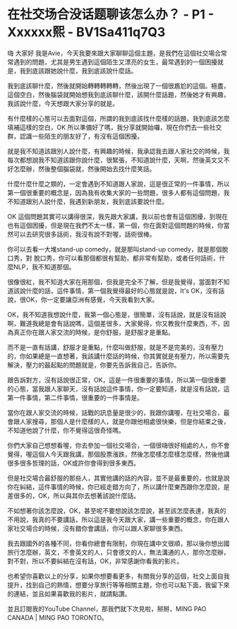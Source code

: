 # 在社交场合没话题聊该怎么办？ - P1 - Xxxxxx熙 - BV1Sa411q7Q3

嗨 大家好 我是Avie，今天我要來跟大家聊聊這個主題，是我們在這個社交場合常常遇到的問題，尤其是男生遇到這個陌生又漂亮的女生，最常遇到的一個困擾就是，我到底該跟她說什麼，我到底該說什麼話。

我到底該聊什麼，然後就開始轉轉轉轉轉，然後出現了一個很尷尬的這個。極盡，這個空白，然後腦袋就開始想我到底該聊什麼，該開什麼話題，然後她才有興趣，我該說什麼，今天想跟大家分享的就是。

有什麼樣的心態可以去面對這個，所謂的我到底該找什麼樣的話題，我到底該怎麼填補這樣的空白，OK 所以準備好了嗎，我分享就開始囉，現在你們去一些社交群，認識一些陌生的朋友好了，有沒有這個困擾。

就是我不知道該跟別人說什麼，有興趣的時候，我承認我去跟人家社交的時候，我每次都想說我不知道該跟你說什麼，很緊張，不知道說什麼，天啊，然後英文又不好怎麼辦，然後整個腦袋就，然後開始去找什麼笑話。

什麼什麼什麼之類的，一定會遇到不知道跟人家說，這是很正常的一件事情，所以第一個很重要的概念是，因為我有收集大家的一些問題，很多人都有這個問題，我不知道跟別人說什麼，我遇到新朋友，我到底該要說什麼。

OK 這個問題其實可以講得很深，我先跟大家講，我以前也會有這個困擾，到現在也有這個困擾，但是現在我們不太一樣，第一個，你在面對這個問題的時候，你當然可以去研究很多話術，我沒有說不對喔，話術很棒。

你可以去看一大堆stand-up comedy，就是那叫stand-up comedy，就是那個脫口秀，對 脫口秀，你可以看那個都很有幫助，都非常有幫助，或者任何話術，什麼NLP，我不知道那個。

很像很紅，我不知道大家在用那個，但我是完全不了解，但是我覺得，當面對不知道該說什麼的話，這件事情，第一個我覺得最好的心態就是說，It's OK，沒有話說，很OK，你一定要讓亞洲有感覺，今天我看到大家。

OK，我不知道我想說什麼，我第一個心態是，很簡單，沒有話說，就是沒有話說啊，難道我總是會有話說嗎，這個差很多，大家覺得，你又教我什麼東西，不，因為真正你在跟人家交流的時候，是你舒服，是舒服才是重點。

而不是一直有話講，舒服才是重點，什麼叫做舒服，就是不是完美的，沒有壓力的，你如果總是一直想著，我該講什麼話的時候，你其實就是有壓力，所以需要先解決，壓力的最起點的問題就是，你要先告訴我自己，告訴你。

跟告訴對方，沒有話說很正常，OK，這是一件很重要的事情，所以第一個很重要的心態，當我跟人家聊天，沒有話說這件事情，你一定要知道，就是沒有話說，這第一件事情，第二件事情，很重要的一件事情是。

當你在跟人家交流的時候，話戰的訊息量是很少的，我跟你講喔，在社交場合，最會跟人家搜尋，那個人是什麼樣的人，就是你跟他相處很快樂，但是你結束之後，不知道他說了什麼，你不覺得這很奇怪嗎。

你們大家自己想想看喔，你去參加一個社交場合，一個很嗨很好相處的人，你不會覺得，喔這個人今天跟我講，那個股票漲跌，然後怎麼樣怎麼樣怎麼樣，然後他講很多很多哲理的話，OK或許你會得到很多東西。

但是社交場合最舒服的那些人，其實他講的話的內容，並不是最重要的，也就是說你在糾結，這件事情的時候，你已經走錯方向了，所以講什麼東西跟你怎麼說，是差很多的，OK，所以與其你去想著該說什麼話。

不如想著你該怎麼說，OK，甚至呢不要想說該怎麼說，甚至該怎麼表達，我真的不用說，我真的不要講話，所以這是我今天跟大家，講一些重要的概念，你在跟人家社交場合的時候，沒有錯你會講話，你可以跟人家聊很多東西。

我去跟國外的各種不同，你看你總會有限制，你現在講中文很順，那以後你想出國旅行怎麼辦，英文，不會英文的人，只會德文的人，無法溝通的人，那你怎麼辦，對不對，所以不要糾結在沒有話，OK，非常感謝你看我的影片。

也希望你喜歡以上的分享，如果你想要看更多，有關我分享的這個，社交上面自我提升，找到自己的熱情，想要分享旅行等等相關主題，你也可以點下面，我留下來的連結，並且如果喜歡我的影片，就請點讚。

並且訂閱我的YouTube Channel，那我們就下次見啦，掰掰，MING PAO CANADA | MING PAO TORONTO。

